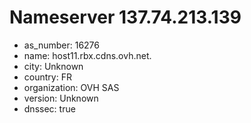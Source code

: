 # Nameserver 137.74.213.139

* as_number: 16276
* name: host11.rbx.cdns.ovh.net.
* city: Unknown
* country: FR
* organization: OVH SAS
* version: Unknown
* dnssec: true
